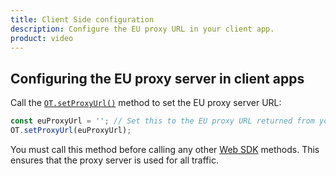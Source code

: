 ```yaml
---
title: Client Side configuration
description: Configure the EU proxy URL in your client app.
product: video
---
```


## Configuring the EU proxy server in client apps

Call the [`OT.setProxyUrl()`](/sdk/stitch/video-js-reference/OT.html#setProxyUrl) method to set the EU proxy server URL:

```javascript
const euProxyUrl = ''; // Set this to the EU proxy URL returned from your web service
OT.setProxyUrl(euProxyUrl);
```

You must call this method before calling any other [Web SDK](/video/client-sdks/web) methods. This ensures that the proxy server is used for all traffic.